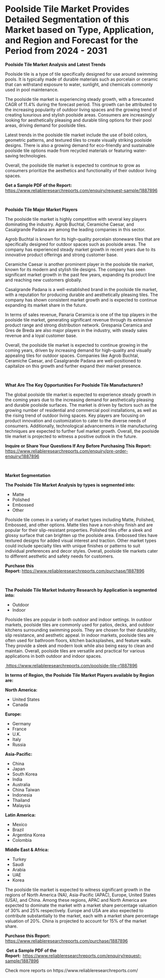 <p><h1>Poolside Tile Market Provides Detailed Segmentation of this Market based on Type, Application, and Region and Forecast for the Period from 2024 - 2031</h1></p><p><strong>Poolside Tile Market Analysis and Latest Trends</strong></p>
<p><p>Poolside tile is a type of tile specifically designed for use around swimming pools. It is typically made of durable materials such as porcelain or ceramic that can withstand exposure to water, sunlight, and chemicals commonly used in pool maintenance.</p><p>The poolside tile market is experiencing steady growth, with a forecasted CAGR of 11.4% during the forecast period. This growth can be attributed to the increasing popularity of outdoor living spaces and the growing trend of creating luxurious and stylish poolside areas. Consumers are increasingly looking for aesthetically pleasing and durable tiling options for their pool areas, driving demand for poolside tiles.</p><p>Latest trends in the poolside tile market include the use of bold colors, geometric patterns, and textured tiles to create visually striking poolside designs. There is also a growing demand for eco-friendly and sustainable poolside tile options made from recycled materials or featuring water-saving technologies.</p><p>Overall, the poolside tile market is expected to continue to grow as consumers prioritize the aesthetics and functionality of their outdoor living spaces.</p></p>
<p><strong>Get a Sample PDF of the Report:&nbsp;</strong> <a href="https://www.reliableresearchreports.com/enquiry/request-sample/1887896">https://www.reliableresearchreports.com/enquiry/request-sample/1887896</a></p>
<p>&nbsp;</p>
<p><strong>Poolside Tile Major Market Players</strong></p>
<p><p>The poolside tile market is highly competitive with several key players dominating the industry. Agrob Buchtal, Ceramiche Caesar, and Casalgrande Padana are among the leading companies in this sector.</p><p>Agrob Buchtal is known for its high-quality porcelain stoneware tiles that are specifically designed for outdoor spaces such as poolside areas. The company has experienced steady market growth in recent years due to its innovative product offerings and strong customer base.</p><p>Ceramiche Caesar is another prominent player in the poolside tile market, known for its modern and stylish tile designs. The company has seen significant market growth in the past few years, expanding its product line and reaching new customers globally.</p><p>Casalgrande Padana is a well-established brand in the poolside tile market, with a reputation for producing durable and aesthetically pleasing tiles. The company has shown consistent market growth and is expected to continue expanding its market share in the future.</p><p>In terms of sales revenue, Panaria Ceramica is one of the top players in the poolside tile market, generating significant revenue through its extensive product range and strong distribution network. Grespania Ceramica and Gres de Breda are also major players in the industry, with steady sales revenue and a loyal customer base.</p><p>Overall, the poolside tile market is expected to continue growing in the coming years, driven by increasing demand for high-quality and visually appealing tiles for outdoor spaces. Companies like Agrob Buchtal, Ceramiche Caesar, and Casalgrande Padana are well-positioned to capitalize on this growth and further expand their market presence.</p></p>
<p>&nbsp;</p>
<p><strong>What Are The Key Opportunities For Poolside Tile Manufacturers?</strong></p>
<p><p>The global poolside tile market is expected to experience steady growth in the coming years due to the increasing demand for aesthetically pleasing and durable poolside surfaces. The market is driven by factors such as the growing number of residential and commercial pool installations, as well as the rising trend of outdoor living spaces. Key players are focusing on product innovation and customization to cater to the diverse needs of consumers. Additionally, technological advancements in tile manufacturing techniques are expected to further fuel market growth. Overall, the poolside tile market is projected to witness a positive outlook in the future.</p></p>
<p><strong>Inquire or Share Your Questions If Any Before Purchasing This Report:</strong> <a href="https://www.reliableresearchreports.com/enquiry/pre-order-enquiry/1887896">https://www.reliableresearchreports.com/enquiry/pre-order-enquiry/1887896</a></p>
<p>&nbsp;</p>
<p><strong>Market Segmentation</strong></p>
<p><strong>The Poolside Tile Market Analysis by types is segmented into:</strong></p>
<p><ul><li>Matte</li><li>Polished</li><li>Embossed</li><li>Other</li></ul></p>
<p><p>Poolside tile comes in a variety of market types including Matte, Polished, Embossed, and other options. Matte tiles have a non-shiny finish and are popular for their slip-resistant properties. Polished tiles offer a sleek and glossy surface that can brighten up the poolside area. Embossed tiles have textured designs for added visual interest and traction. Other market types could include specialty tiles with unique finishes or patterns to suit individual preferences and decor styles. Overall, poolside tile markets cater to different aesthetic and safety needs for customers.</p></p>
<p><strong>Purchase this Report:&nbsp;</strong><a href="https://www.reliableresearchreports.com/purchase/1887896">https://www.reliableresearchreports.com/purchase/1887896</a></p>
<p>&nbsp;</p>
<p><strong>The Poolside Tile Market Industry Research by Application is segmented into:</strong></p>
<p><ul><li>Outdoor</li><li>Indoor</li></ul></p>
<p><p>Poolside tiles are popular in both outdoor and indoor settings. In outdoor markets, poolside tiles are commonly used for patios, decks, and outdoor kitchens surrounding swimming pools. They are chosen for their durability, slip resistance, and aesthetic appeal. In indoor markets, poolside tiles are often used for bathroom floors, kitchen backsplashes, and feature walls. They provide a sleek and modern look while also being easy to clean and maintain. Overall, poolside tiles are versatile and practical for various applications in both outdoor and indoor spaces.</p></p>
<p><a href="https://www.reliableresearchreports.com/poolside-tile-r1887896">&nbsp;https://www.reliableresearchreports.com/poolside-tile-r1887896</a></p>
<p><strong>In terms of Region, the Poolside Tile Market Players available by Region are:</strong></p>
<p>
    <p> <strong> North America: </strong>
        <ul>
            <li>United States</li>
            <li>Canada</li>
        </ul>
        </p> 
    <p> <strong> Europe: </strong>
        <ul>
            <li>Germany</li>
            <li>France</li>
            <li>U.K.</li>
            <li>Italy</li>
            <li>Russia</li>
        </ul>
        </p> 
    <p> <strong> Asia-Pacific: </strong>
        <ul>
            <li>China</li>
            <li>Japan</li>
            <li>South Korea</li>
            <li>India</li>
            <li>Australia</li>
            <li>China Taiwan</li>
            <li>Indonesia</li>
            <li>Thailand</li>
            <li>Malaysia</li>
        </ul>
        </p> 
    <p> <strong> Latin America: </strong>
        <ul>
            <li>Mexico</li>
            <li>Brazil</li>
            <li>Argentina Korea</li>
            <li>Colombia</li>
        </ul>
        </p> 
    <p> <strong> Middle East & Africa: </strong>
        <ul>
            <li>Turkey</li>
            <li>Saudi</li>
            <li>Arabia</li>
            <li>UAE</li>
            <li>Korea</li>
        </ul>
    </p>
    </p>
<p><p>The poolside tile market is expected to witness significant growth in the regions of North America (NA), Asia-Pacific (APAC), Europe, United States (USA), and China. Among these regions, APAC and North America are expected to dominate the market with a market share percentage valuation of 30% and 25% respectively. Europe and USA are also expected to contribute substantially to the market, each with a market share percentage valuation of 20%. China is projected to account for 15% of the market share.</p></p>
<p><strong>Purchase this Report: </strong><a href="https://www.reliableresearchreports.com/purchase/1887896">https://www.reliableresearchreports.com/purchase/1887896</a></p>
<p>&nbsp;<strong>Get a Sample PDF of the Report:&nbsp;&nbsp;</strong><a href="https://www.reliableresearchreports.com/enquiry/request-sample/1887896">https://www.reliableresearchreports.com/enquiry/request-sample/1887896</a></p>
<p><strong></strong></p>
<p>Check more reports on https://www.reliableresearchreports.com/</p>